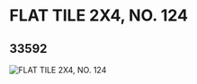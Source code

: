 # FLAT TILE 2X4, NO. 124
## 33592
![FLAT TILE 2X4, NO. 124](https://lc-www-live-s.legocdn.com/media/bricks/5/2/6188632.jpg)